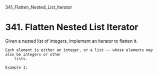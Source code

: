 341_Flatten_Nested_List_Iterator
# 341. Flatten Nested List Iterator

Given a nested list of integers, implement an iterator to flatten it.

    Each element is either an integer, or a list -- whose elements may also be integers or other
        lists.

    Example 1: